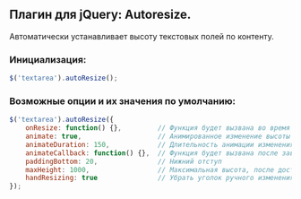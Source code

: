 ## Плагин для jQuery: Autoresize.
Автоматически устанавливает высоту текстовых полей по контенту.

### Инициализация:
```javascript
$('textarea').autoResize();
```

### Возможные опции и их значения по умолчанию:
```javascript
$('textarea').autoResize({
    onResize: function() {},         // Функция будет вызвана во время ресайза
    animate: true,                   // Анимированное изменение высоты
    animateDuration: 150,            // Длительность анимации изменения высоты
    animateCallback: function() {},  // Функция будет вызвана после завершения анимации изменения высоты
    paddingBottom: 20,               // Нижний отступ
    maxHeight: 1000,                 // Максимальная высота, после достижения которой появится скрол
    handResizing: true               // Убрать уголок ручного изменения размеров текстового поля
});
```
